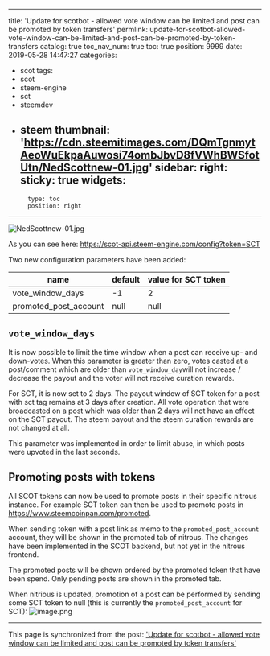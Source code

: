 
---
title: 'Update for scotbot - allowed vote window can be limited and post can be promoted by token transfers'
permlink: update-for-scotbot-allowed-vote-window-can-be-limited-and-post-can-be-promoted-by-token-transfers
catalog: true
toc_nav_num: true
toc: true
position: 9999
date: 2019-05-28 14:47:27
categories:
- scot
tags:
- scot
- steem-engine
- sct
- steemdev
- steem
thumbnail: 'https://cdn.steemitimages.com/DQmTgnmytAeoWuEkpaAuwosi74ombJbvD8fVWhBWSfotUtn/NedScottnew-01.jpg'
sidebar:
    right:
        sticky: true
widgets:
    -
        type: toc
        position: right
---


![NedScottnew-01.jpg](https://cdn.steemitimages.com/DQmTgnmytAeoWuEkpaAuwosi74ombJbvD8fVWhBWSfotUtn/NedScottnew-01.jpg)

As you can see here:
https://scot-api.steem-engine.com/config?token=SCT

Two new configuration parameters have been added:

| name | default | value for SCT token |
| --- | --- | --- |
| vote_window_days| -1 | 2 |
| promoted_post_account | null | null |

## `vote_window_days`
It is now possible to limit the time window when a post can receive up- and down-votes. When this parameter is greater than zero, votes casted at a post/comment which are older than `vote_window_day`will not increase / decrease the payout and the voter will not receive curation rewards.

For SCT, it is now set to 2 days. The payout window of SCT token for a post with sct tag remains at 3 days after creation. All vote operation that were broadcasted on a  post which was older than 2 days will not have an effect on the SCT payout. The steem payout and the steem curation rewards are not changed at all.

This parameter was implemented in order to limit abuse, in which posts were upvoted in the last seconds.

## Promoting posts with tokens
All SCOT tokens can now be used to promote posts in their specific nitrous instance. For example SCT token can then be used to promote posts in https://www.steemcoinpan.com/promoted.

When sending token with a post link as memo to the `promoted_post_account` account, they will be shown in the promoted tab of nitrous.  The changes have been implemented in the SCOT backend, but not yet in the nitrous frontend.

The promoted posts will be shown ordered by the promoted token that have been spend. Only pending posts are shown in the promoted tab.

When nitrious is updated, promotion of a post can be performed by sending some SCT token to null (this is currently the `promoted_post_account` for SCT):
![image.png](https://ipfs.busy.org/ipfs/QmVN6meCj1foQL1X1DG8ueMfLvbdQdUnqCo8PSVjPeqNNv)


- - -

This page is synchronized from the post: ['Update for scotbot - allowed vote window can be limited and post can be promoted by token transfers'](https://steemit.com/@holger80/update-for-scotbot-allowed-vote-window-can-be-limited-and-post-can-be-promoted-by-token-transfers)
